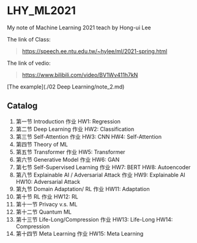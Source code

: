 # LHY_ML2021
My note of Machine Learning 2021 teach by Hong-ui Lee

The link of Class: 
> https://speech.ee.ntu.edu.tw/~hylee/ml/2021-spring.html

The link of vedio: 
> https://www.bilibili.com/video/BV1Wv411h7kN


[The example](./02 Deep Learning/note_2.md)
## Catalog

1. 第一节 Introduction  作业 HW1: Regression
2. 第二节 Deep Learning  作业 HW2: Classification
3. 第三节 Self-Attention  作业 HW3: CNN HW4: Self-Attention
4. 第四节 Theory of ML
5. 第五节 Transformer  作业 HW5: Transformer
6. 第六节 Generative Model  作业 HW6: GAN
7. 第七节 Self-Supervised Learning  作业 HW7: BERT HW8: Autoencoder
8. 第八节 Explainable AI / Adversarial Attack  作业 HW9: Explainable AI HW10: Adversarial Attack
9. 第九节 Domain Adaptation/ RL  作业 HW11: Adaptation
10. 第十节 RL  作业 HW12: RL
11. 第十一节  Privacy v.s. ML
12. 第十二节  Quantum ML
13. 第十三节  Life-Long/Compression  作业 HW13: Life-Long HW14: Compression
14. 第十四节  Meta Learning  作业 HW15: Meta Learning

